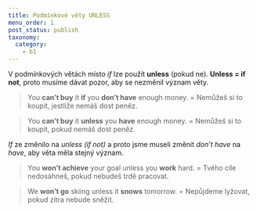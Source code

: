 ```yaml
---
title: Podmínkové věty UNLESS
menu_order: 1
post_status: publish
taxonomy:
  category:
    - b1
---
```


V podmínkových větách místo _if_ lze použít **unless** (pokud ne). **Unless = if not**, proto musíme dávat pozor, aby se nezměnil význam věty.

> You **can’t buy** it **if** you **don’t have** enough money. = Nemůžeš si to koupit, jestliže nemáš dost peněz.

> You **can’t buy** it **unless** you **have** enough money. = Nemůžeš si to koupit, pokud nemáš dost peněz.

_If_ ze změnilo na _unless (if not)_ a proto jsme museli změnit _don’t have_ na _have_, aby věta měla stejný význam.

> You **won’t achieve** your goal unless you **work** hard. = Tvého cíle nedosáhneš, pokud nebudeš trdě pracovat.

> We **won’t go** skiing unless it **snows** tomorrow. = Nepůjdeme lyžovat, pokud zítra nebude sněžit.

